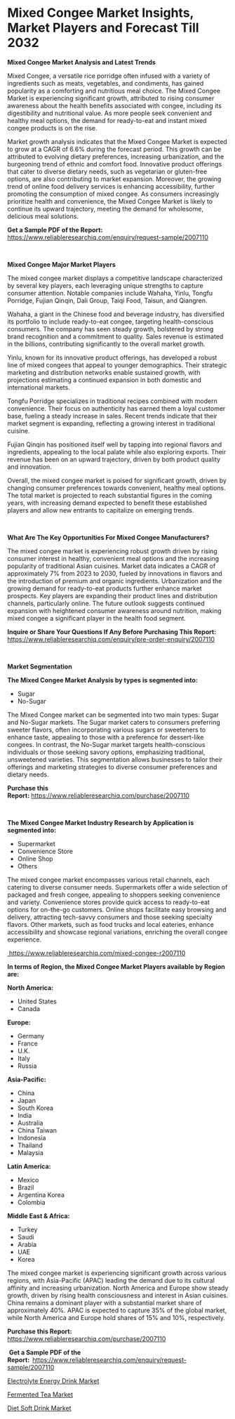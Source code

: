 <p><h1>Mixed Congee Market Insights, Market Players and Forecast Till 2032</h1></p><p><strong>Mixed Congee Market Analysis and Latest Trends</strong></p>
<p><p>Mixed Congee, a versatile rice porridge often infused with a variety of ingredients such as meats, vegetables, and condiments, has gained popularity as a comforting and nutritious meal choice. The Mixed Congee Market is experiencing significant growth, attributed to rising consumer awareness about the health benefits associated with congee, including its digestibility and nutritional value. As more people seek convenient and healthy meal options, the demand for ready-to-eat and instant mixed congee products is on the rise.</p><p>Market growth analysis indicates that the Mixed Congee Market is expected to grow at a CAGR of 6.6% during the forecast period. This growth can be attributed to evolving dietary preferences, increasing urbanization, and the burgeoning trend of ethnic and comfort food. Innovative product offerings that cater to diverse dietary needs, such as vegetarian or gluten-free options, are also contributing to market expansion. Moreover, the growing trend of online food delivery services is enhancing accessibility, further promoting the consumption of mixed congee. As consumers increasingly prioritize health and convenience, the Mixed Congee Market is likely to continue its upward trajectory, meeting the demand for wholesome, delicious meal solutions.</p></p>
<p><strong>Get a Sample PDF of the Report:&nbsp;</strong> <a href="https://www.reliableresearchiq.com/enquiry/request-sample/2007110?utm_campaign=1842&utm_medium=2&utm_source=Github&utm_content=ia&utm_term=15022025&utm_id=mixed-congee">https://www.reliableresearchiq.com/enquiry/request-sample/2007110</a></p>
<p>&nbsp;</p>
<p><strong>Mixed Congee Major Market Players</strong></p>
<p><p>The mixed congee market displays a competitive landscape characterized by several key players, each leveraging unique strengths to capture consumer attention. Notable companies include Wahaha, Yinlu, Tongfu Porridge, Fujian Qinqin, Dali Group, Taiqi Food, Taisun, and Qiangren. </p><p>Wahaha, a giant in the Chinese food and beverage industry, has diversified its portfolio to include ready-to-eat congee, targeting health-conscious consumers. The company has seen steady growth, bolstered by strong brand recognition and a commitment to quality. Sales revenue is estimated in the billions, contributing significantly to the overall market growth.</p><p>Yinlu, known for its innovative product offerings, has developed a robust line of mixed congees that appeal to younger demographics. Their strategic marketing and distribution networks enable sustained growth, with projections estimating a continued expansion in both domestic and international markets.</p><p>Tongfu Porridge specializes in traditional recipes combined with modern convenience. Their focus on authenticity has earned them a loyal customer base, fueling a steady increase in sales. Recent trends indicate that their market segment is expanding, reflecting a growing interest in traditional cuisine.</p><p>Fujian Qinqin has positioned itself well by tapping into regional flavors and ingredients, appealing to the local palate while also exploring exports. Their revenue has been on an upward trajectory, driven by both product quality and innovation.</p><p>Overall, the mixed congee market is poised for significant growth, driven by changing consumer preferences towards convenient, healthy meal options. The total market is projected to reach substantial figures in the coming years, with increasing demand expected to benefit these established players and allow new entrants to capitalize on emerging trends.</p></p>
<p>&nbsp;</p>
<p><strong>What Are The Key Opportunities For Mixed Congee Manufacturers?</strong></p>
<p><p>The mixed congee market is experiencing robust growth driven by rising consumer interest in healthy, convenient meal options and the increasing popularity of traditional Asian cuisines. Market data indicates a CAGR of approximately 7% from 2023 to 2030, fueled by innovations in flavors and the introduction of premium and organic ingredients. Urbanization and the growing demand for ready-to-eat products further enhance market prospects. Key players are expanding their product lines and distribution channels, particularly online. The future outlook suggests continued expansion with heightened consumer awareness around nutrition, making mixed congee a significant player in the health food segment.</p></p>
<p><strong>Inquire or Share Your Questions If Any Before Purchasing This Report:</strong> <a href="https://www.reliableresearchiq.com/enquiry/pre-order-enquiry/2007110?utm_campaign=1842&utm_medium=2&utm_source=Github&utm_content=ia&utm_term=15022025&utm_id=mixed-congee">https://www.reliableresearchiq.com/enquiry/pre-order-enquiry/2007110</a></p>
<p>&nbsp;</p>
<p><strong>Market Segmentation</strong></p>
<p><strong>The Mixed Congee Market Analysis by types is segmented into:</strong></p>
<p><ul><li>Sugar</li><li>No-Sugar</li></ul></p>
<p><p>The Mixed Congee market can be segmented into two main types: Sugar and No-Sugar markets. The Sugar market caters to consumers preferring sweeter flavors, often incorporating various sugars or sweeteners to enhance taste, appealing to those with a preference for dessert-like congees. In contrast, the No-Sugar market targets health-conscious individuals or those seeking savory options, emphasizing traditional, unsweetened varieties. This segmentation allows businesses to tailor their offerings and marketing strategies to diverse consumer preferences and dietary needs.</p></p>
<p><strong>Purchase this Report:&nbsp;</strong><a href="https://www.reliableresearchiq.com/purchase/2007110?utm_campaign=1842&utm_medium=2&utm_source=Github&utm_content=ia&utm_term=15022025&utm_id=mixed-congee">https://www.reliableresearchiq.com/purchase/2007110</a></p>
<p>&nbsp;</p>
<p><strong>The Mixed Congee Market Industry Research by Application is segmented into:</strong></p>
<p><ul><li>Supermarket</li><li>Convenience Store</li><li>Online Shop</li><li>Others</li></ul></p>
<p><p>The mixed congee market encompasses various retail channels, each catering to diverse consumer needs. Supermarkets offer a wide selection of packaged and fresh congee, appealing to shoppers seeking convenience and variety. Convenience stores provide quick access to ready-to-eat options for on-the-go customers. Online shops facilitate easy browsing and delivery, attracting tech-savvy consumers and those seeking specialty flavors. Other markets, such as food trucks and local eateries, enhance accessibility and showcase regional variations, enriching the overall congee experience.</p></p>
<p><a href="https://www.reliableresearchiq.com/mixed-congee-r2007110?utm_campaign=1842&utm_medium=2&utm_source=Github&utm_content=ia&utm_term=15022025&utm_id=mixed-congee">&nbsp;https://www.reliableresearchiq.com/mixed-congee-r2007110</a></p>
<p><strong>In terms of Region, the Mixed Congee Market Players available by Region are:</strong></p>
<p>
    <p> <strong> North America: </strong>
        <ul>
            <li>United States</li>
            <li>Canada</li>
        </ul>
        </p> 
    <p> <strong> Europe: </strong>
        <ul>
            <li>Germany</li>
            <li>France</li>
            <li>U.K.</li>
            <li>Italy</li>
            <li>Russia</li>
        </ul>
        </p> 
    <p> <strong> Asia-Pacific: </strong>
        <ul>
            <li>China</li>
            <li>Japan</li>
            <li>South Korea</li>
            <li>India</li>
            <li>Australia</li>
            <li>China Taiwan</li>
            <li>Indonesia</li>
            <li>Thailand</li>
            <li>Malaysia</li>
        </ul>
        </p> 
    <p> <strong> Latin America: </strong>
        <ul>
            <li>Mexico</li>
            <li>Brazil</li>
            <li>Argentina Korea</li>
            <li>Colombia</li>
        </ul>
        </p> 
    <p> <strong> Middle East & Africa: </strong>
        <ul>
            <li>Turkey</li>
            <li>Saudi</li>
            <li>Arabia</li>
            <li>UAE</li>
            <li>Korea</li>
        </ul>
    </p>
    </p>
<p><p>The mixed congee market is experiencing significant growth across various regions, with Asia-Pacific (APAC) leading the demand due to its cultural affinity and increasing urbanization. North America and Europe show steady growth, driven by rising health consciousness and interest in Asian cuisines. China remains a dominant player with a substantial market share of approximately 40%. APAC is expected to capture 35% of the global market, while North America and Europe hold shares of 15% and 10%, respectively.</p></p>
<p><strong>Purchase this Report: </strong><a href="https://www.reliableresearchiq.com/purchase/2007110?utm_campaign=1842&utm_medium=2&utm_source=Github&utm_content=ia&utm_term=15022025&utm_id=mixed-congee">https://www.reliableresearchiq.com/purchase/2007110</a></p>
<p>&nbsp;<strong>Get a Sample PDF of the Report:&nbsp;&nbsp;</strong><a href="https://www.reliableresearchiq.com/enquiry/request-sample/2007110?utm_campaign=1842&utm_medium=2&utm_source=Github&utm_content=ia&utm_term=15022025&utm_id=mixed-congee">https://www.reliableresearchiq.com/enquiry/request-sample/2007110</a></p>
<p><strong></strong></p>
<p><p><a href="https://github.com/mudgeadamsvx/Market-Research-Report-List-1/blob/main/electrolyte-energy-drink-market.md?utm_campaign=1842&utm_medium=2&utm_source=Github&utm_content=ia&utm_term=15022025&utm_id=mixed-congee">Electrolyte Energy Drink Market</a></p><p><a href="https://github.com/kukolkasimo5/Market-Research-Report-List-1/blob/main/fermented-tea-market.md?utm_campaign=1842&utm_medium=2&utm_source=Github&utm_content=ia&utm_term=15022025&utm_id=mixed-congee">Fermented Tea Market</a></p><p><a href="https://github.com/shafriusizi/Market-Research-Report-List-1/blob/main/diet-soft-drink-market.md?utm_campaign=1842&utm_medium=2&utm_source=Github&utm_content=ia&utm_term=15022025&utm_id=mixed-congee">Diet Soft Drink Market</a></p></p>